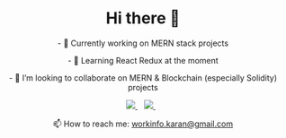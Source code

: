 <h1 align='center'>
  Hi there 👋
</h1>

<p align='center'>
- 🔭 Currently working on MERN stack projects
</p>
<p align='center'>
- 🌱 Learning React Redux at the moment
</p>
<p align='center'>
- 👯 I’m looking to collaborate on MERN & Blockchain (especially Solidity) projects
</p>

<p align='center'>
  
  <a href="https://www.linkedin.com/in/karansharma346/">
    <img src="https://img.shields.io/badge/linkedin-%230077B5.svg?&style=for-the-badge&logo=linkedin&logoColor=white" />
  </a>&nbsp;&nbsp;
  <a href="https://instagram.com/karan.sharma346">
    <img src="https://img.shields.io/badge/instagram-%23E4405F.svg?&style=for-the-badge&logo=instagram&logoColor=white" />        
  </a>&nbsp;&nbsp;
  
</p>

<p align='center'>
  📫 How to reach me: <a href='mailto:workinfo.karan@gmail.com'>workinfo.karan@gmail.com</a>
</p>
